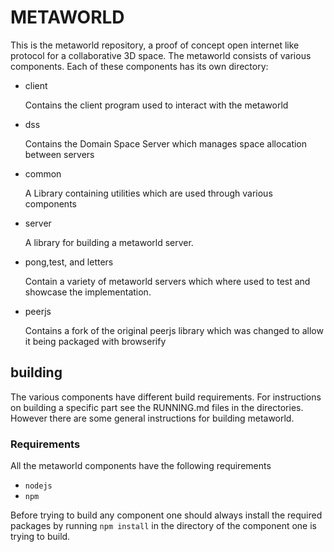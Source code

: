 METAWORLD
=========

This is the metaworld repository, a proof of concept open internet like protocol for a collaborative 3D space.
The metaworld consists of various components.
Each of these components has its own directory:

 - client

	 Contains the client program used to interact with the metaworld
 - dss

	Contains the Domain Space Server which manages space allocation between servers
 - common

	A Library containing utilities which are used through various components
 - server

	A library for building a metaworld server.
 - pong,test, and letters

	Contain a variety of metaworld servers which where used to test and showcase the implementation.
 - peerjs

    Contains a fork of the original peerjs library which was changed to allow it being packaged with browserify

building
--------

The various components have different build requirements.
For instructions on building a specific part see the RUNNING.md files in the directories.
However there are some general instructions for building metaworld.

### Requirements
All the metaworld components have the following requirements

- `nodejs`
- `npm`

Before trying to build any component one should always install the required
packages by running `npm install` in the directory of the component one is trying to build.
